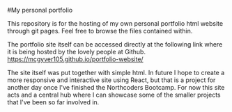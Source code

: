 #My personal portfolio

This repository is for the hosting of my own personal portfolio html website through git pages. Feel free to browse the files contained within.

The portfolio site itself can be accessed directly at the following link where it is being hosted by the lovely people at Github.
https://mcgyver105.github.io/portfolio-website/

The site itself was put together with simple html. In future I hope to create a more responsive and interactive site using React, but that is a project for another day once I've finished the Northcoders Bootcamp. For now this site acts and a central hub where I can showcase some of the smaller projects that I've been so far involved in.
